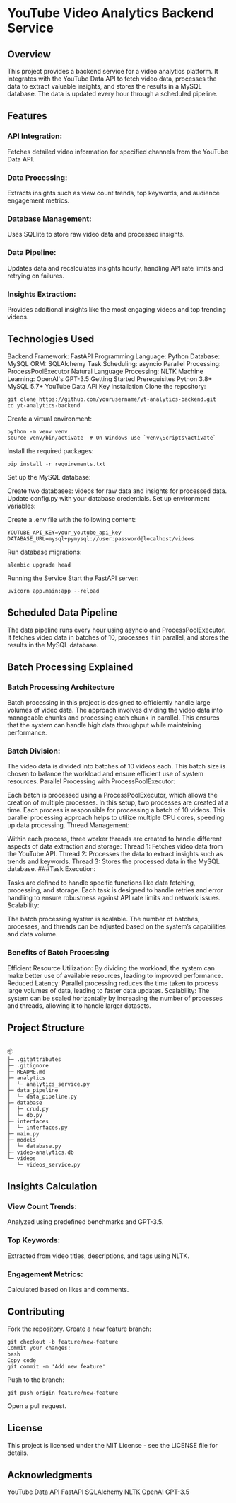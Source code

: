 # YouTube Video Analytics Backend Service
## Overview
This project provides a backend service for a video analytics platform. It integrates with the YouTube Data API to fetch video data, processes the data to extract valuable insights, and stores the results in a MySQL database. The data is updated every hour through a scheduled pipeline.

## Features
### API Integration: 
Fetches detailed video information for specified channels from the YouTube Data API.
### Data Processing: 
Extracts insights such as view count trends, top keywords, and audience engagement metrics.
### Database Management: 
Uses SQLlite to store raw video data and processed insights.
### Data Pipeline: 
Updates data and recalculates insights hourly, handling API rate limits and retrying on failures.
### Insights Extraction: 
Provides additional insights like the most engaging videos and top trending videos.
## Technologies Used
Backend Framework: FastAPI
Programming Language: Python
Database: MySQL
ORM: SQLAlchemy
Task Scheduling: asyncio
Parallel Processing: ProcessPoolExecutor
Natural Language Processing: NLTK
Machine Learning: OpenAI's GPT-3.5
Getting Started
Prerequisites
Python 3.8+
MySQL 5.7+
YouTube Data API Key
Installation
Clone the repository:

```
git clone https://github.com/yourusername/yt-analytics-backend.git
cd yt-analytics-backend
```
Create a virtual environment:

```
python -m venv venv
source venv/bin/activate  # On Windows use `venv\Scripts\activate`
```
Install the required packages:

```
pip install -r requirements.txt
```
Set up the MySQL database:

Create two databases: videos for raw data and insights for processed data.
Update config.py with your database credentials.
Set up environment variables:

Create a .env file with the following content:
```
YOUTUBE_API_KEY=your_youtube_api_key
DATABASE_URL=mysql+pymysql://user:password@localhost/videos
```
Run database migrations:

```
alembic upgrade head
```
Running the Service
Start the FastAPI server:

```
uvicorn app.main:app --reload
```

## Scheduled Data Pipeline
The data pipeline runs every hour using asyncio and ProcessPoolExecutor. It fetches video data in batches of 10, processes it in parallel, and stores the results in the MySQL database.
## Batch Processing Explained
### Batch Processing Architecture
Batch processing in this project is designed to efficiently handle large volumes of video data. The approach involves dividing the video data into manageable chunks and processing each chunk in parallel. This ensures that the system can handle high data throughput while maintaining performance.

### Batch Division:

The video data is divided into batches of 10 videos each. This batch size is chosen to balance the workload and ensure efficient use of system resources.
Parallel Processing with ProcessPoolExecutor:

Each batch is processed using a ProcessPoolExecutor, which allows the creation of multiple processes. In this setup, two processes are created at a time.
Each process is responsible for processing a batch of 10 videos. This parallel processing approach helps to utilize multiple CPU cores, speeding up data processing.
Thread Management:

Within each process, three worker threads are created to handle different aspects of data extraction and storage:
Thread 1: Fetches video data from the YouTube API.
Thread 2: Processes the data to extract insights such as trends and keywords.
Thread 3: Stores the processed data in the MySQL database.
###Task Execution:

Tasks are defined to handle specific functions like data fetching, processing, and storage.
Each task is designed to handle retries and error handling to ensure robustness against API rate limits and network issues.
Scalability:

The batch processing system is scalable. The number of batches, processes, and threads can be adjusted based on the system’s capabilities and data volume.
### Benefits of Batch Processing
Efficient Resource Utilization: By dividing the workload, the system can make better use of available resources, leading to improved performance.
Reduced Latency: Parallel processing reduces the time taken to process large volumes of data, leading to faster data updates.
Scalability: The system can be scaled horizontally by increasing the number of processes and threads, allowing it to handle larger datasets.
## Project Structure
```

📦 
├─ .gitattributes
├─ .gitignore
├─ README.md
├─ analytics
│  └─ analytics_service.py
├─ data_pipeline
│  └─ data_pipeline.py
├─ database
│  ├─ crud.py
│  └─ db.py
├─ interfaces
│  └─ interfaces.py
├─ main.py
├─ models
│  └─ database.py
├─ video-analytics.db
└─ videos
   └─ videos_service.py

```

## Insights Calculation
### View Count Trends: 
Analyzed using predefined benchmarks and GPT-3.5.
### Top Keywords: 
Extracted from video titles, descriptions, and tags using NLTK.
### Engagement Metrics: 
Calculated based on likes and comments.
## Contributing
Fork the repository.
Create a new feature branch:
```
git checkout -b feature/new-feature
Commit your changes:
bash
Copy code
git commit -m 'Add new feature'
```
Push to the branch:
```
git push origin feature/new-feature
```
Open a pull request.
## License
This project is licensed under the MIT License - see the LICENSE file for details.

## Acknowledgments
YouTube Data API
FastAPI
SQLAlchemy
NLTK
OpenAI GPT-3.5
 
